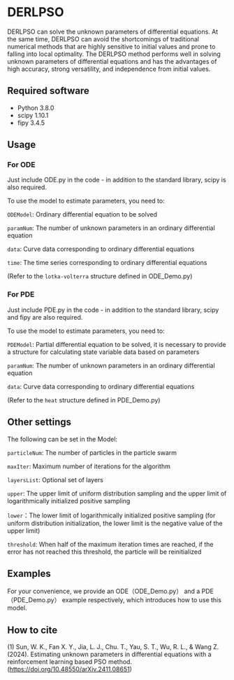 # DERLPSO

DERLPSO can solve the unknown parameters of differential equations. At the same time, DERLPSO can avoid the shortcomings of traditional numerical methods that are highly sensitive to initial values ​​and prone to falling into local optimality. The DERLPSO method performs well in solving unknown parameters of differential equations and has the advantages of high accuracy, strong versatility, and independence from initial values.

## Required software

- Python 3.8.0
- scipy 1.10.1 
- fipy 3.4.5

## Usage

### For ODE

Just include ODE.py in the code - in addition to the standard library, scipy is also required.

To use the model to estimate parameters, you need to:

`ODEModel`: Ordinary differential equation to be solved

`paramNum`: The number of unknown parameters in an ordinary differential equation

`data`: Curve data corresponding to ordinary differential equations

`time`: The time series corresponding to ordinary differential equations

(Refer to the `lotka-volterra` structure defined in ODE_Demo.py)


### For PDE

Just include PDE.py in the code - in addition to the standard library, scipy and fipy are also required.

To use the model to estimate parameters, you need to:

`PDEModel`: Partial differential equation to be solved, it is necessary to provide a structure for calculating state variable data based on parameters

`paramNum`: The number of unknown parameters in an ordinary differential equation

`data`: Curve data corresponding to ordinary differential equations

(Refer to the `heat` structure defined in PDE_Demo.py)

## Other settings

The following can be set in the Model:

`particleNum`: The number of particles in the particle swarm

`maxIter`: Maximum number of iterations for the algorithm

`layersList`: Optional set of layers

`upper`: The upper limit of uniform distribution sampling and the upper limit of logarithmically initialized positive sampling

`lower`：The lower limit of logarithmically initialized positive sampling (for uniform distribution initialization, the lower limit is the negative value of the upper limit)

`threshold`: When half of the maximum iteration times are reached, if the error has not reached this threshold, the particle will be reinitialized

## Examples

For your convenience, we provide an ODE（ODE_Demo.py） and a PDE（PDE_Demo.py） example respectively, which introduces how to use this model.

## How to cite

(1) Sun, W. K., Fan X. Y., Jia, L. J., Chu. T., Yau, S. T., Wu, R. L., & Wang Z. (2024). Estimating unknown parameters in differential equations with a reinforcement learning based PSO method. (https://doi.org/10.48550/arXiv.2411.08651)
